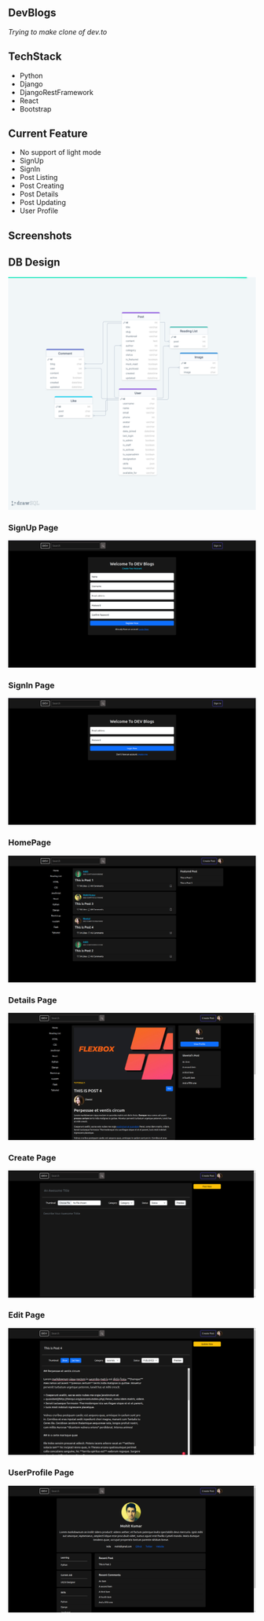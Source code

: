 ## DevBlogs
*Trying to make clone of dev.to*

## TechStack
- Python
- Django
- DjangoRestFramework
- React
- Bootstrap

## Current Feature
- No support of light mode
- SignUp
- SignIn
- Post Listing
- Post Creating
- Post Details
- Post Updating
- User Profile



## Screenshots

## DB Design
![](./screenshots/devBlogs.png)

### SignUp Page
![](./screenshots/signup.png)

### SignIn Page
![](./screenshots/signin.png)

### HomePage
![](./screenshots/home.png)

### Details Page
![](./screenshots/details.png)

### Create Page
![](./screenshots/write.png)

### Edit Page
![](./screenshots/edit.png)

### UserProfile Page
![](./screenshots/profile.png)